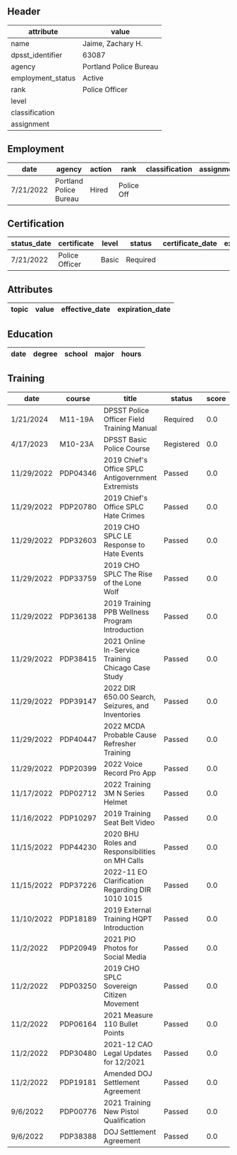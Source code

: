 ## Header
| attribute | value |
| --------- | ----- |
| name | Jaime, Zachary H. |
| dpsst_identifier | 63087 |
| agency | Portland Police Bureau |
| employment_status | Active |
| rank | Police Officer |
| level |  |
| classification |  |
| assignment |  |
## Employment
| date | agency | action | rank | classification | assignment |
| ---- | ------ | ------ | ---- | -------------- | ---------- |
| 7/21/2022 | Portland Police Bureau | Hired | Police Off |  |  |
## Certification
| status_date | certificate | level | status | certificate_date | expiration_date | probation_date |
| ----------- | ----------- | ----- | ------ | ---------------- | --------------- | -------------- |
| 7/21/2022 | Police Officer | Basic | Required |  |  | 1/21/2024 |
## Attributes
| topic | value | effective_date | expiration_date |
| ----- | ----- | -------------- | --------------- |
## Education
| date | degree | school | major | hours |
| ---- | ------ | ------ | ----- | ----- |
## Training
| date | course | title | status | score | hours |
| ---- | ------ | ----- | ------ | ----- | ----- |
| 1/21/2024 | M11-19A | DPSST Police Officer Field Training Manual | Required | 0.0 | 50.00 |
| 4/17/2023 | M10-23A | DPSST Basic Police Course | Registered | 0.0 | 640.00 |
| 11/29/2022 | PDP04346 | 2019 Chief's Office SPLC Antigovernment Extremists | Passed | 0.0 | 0.25 |
| 11/29/2022 | PDP20780 | 2019 Chief's Office SPLC Hate Crimes | Passed | 0.0 | 0.25 |
| 11/29/2022 | PDP32603 | 2019 CHO SPLC LE Response to Hate Events | Passed | 0.0 | 0.25 |
| 11/29/2022 | PDP33759 | 2019 CHO SPLC The Rise of the Lone Wolf | Passed | 0.0 | 0.25 |
| 11/29/2022 | PDP36138 | 2019 Training PPB Wellness Program Introduction | Passed | 0.0 | 0.25 |
| 11/29/2022 | PDP38415 | 2021 Online In-Service Training Chicago Case Study | Passed | 0.0 | 0.25 |
| 11/29/2022 | PDP39147 | 2022 DIR 650.00 Search, Seizures, and Inventories | Passed | 0.0 | 0.50 |
| 11/29/2022 | PDP40447 | 2022 MCDA Probable Cause Refresher Training | Passed | 0.0 | 0.25 |
| 11/29/2022 | PDP20399 | 2022 Voice Record Pro App | Passed | 0.0 | 0.25 |
| 11/17/2022 | PDP02712 | 2022 Training 3M N Series Helmet | Passed | 0.0 | 0.25 |
| 11/16/2022 | PDP10297 | 2019 Training Seat Belt Video | Passed | 0.0 | 0.25 |
| 11/15/2022 | PDP44230 | 2020 BHU Roles and Responsibilities on MH Calls | Passed | 0.0 | 1.00 |
| 11/15/2022 | PDP37226 | 2022-11 EO Clarification Regarding DIR 1010  1015 | Passed | 0.0 | 0.25 |
| 11/10/2022 | PDP18189 | 2019 External Training HQPT Introduction | Passed | 0.0 | 0.25 |
| 11/2/2022 | PDP20949 | 2021 PIO Photos for Social Media | Passed | 0.0 | 0.25 |
| 11/2/2022 | PDP03250 | 2019 CHO SPLC Sovereign Citizen Movement | Passed | 0.0 | 0.25 |
| 11/2/2022 | PDP06164 | 2021 Measure 110 Bullet Points | Passed | 0.0 | 0.25 |
| 11/2/2022 | PDP30480 | 2021-12 CAO Legal Updates for 12/2021 | Passed | 0.0 | 0.25 |
| 11/2/2022 | PDP19181 | Amended DOJ Settlement Agreement | Passed | 0.0 | 1.00 |
| 9/6/2022 | PDP00776 | 2021 Training New Pistol Qualification | Passed | 0.0 | 0.25 |
| 9/6/2022 | PDP38388 | DOJ Settlement Agreement | Passed | 0.0 | 1.00 |
